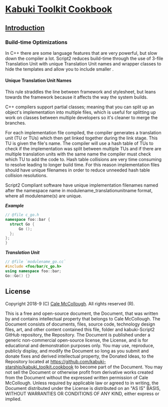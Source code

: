 # [Kabuki Toolkit Cookbook](../readme.md)

## [Introduction](./readme.md)

### Build-time Optimizations

In C++ there are some language features that are very powerful, but slow down the compiler a lot. Script2 reduces build-time through the use of 3-file Translation Unit with unique Translation Unit names and wrapper classes to hide the templates and allow you to include smaller .

#### Unique Translation Unit Names

This rule straddles the line between framework and stylesheet, but leans towards the framework because it affects the way the system builds.

C++ compilers support partial classes; meaning that you can split up an object's implementation into multiple files, which is useful for splitting up work on classes between multiple developers so it's cleaner to merge the branches.

For each implementation file compiled, the compiler generates a translation unit (TU or TUs) which then get linked together during the link stage. This TU is given the file's name. The compiler will use a hash table of TUs to check if the implementation was split between multiple TUs and if there are multiple translation units with the same name the compiler must check which TU to add the code to. Hash table collisions are very time consuming to resolve leading to longer build time. For this reason implementation files should have unique filenames in order to reduce unneeded hash table collision resolutions.

Script2 Compliant software have unique implementation filenames named after the namespace name in modulename_translationunitname format, where all modulename(s) are unique.

***Example***

```C++
// @file c_go.h
namespace foo::bar {
  struct Go {
      Go ();
  };
};
}
```

***Translation Unit***

```C++
// @file `modulename_go.cc`
#include <foo/bar/c_go.h>
using namespace foo::bar;
Go::Go() {}
```

## License

Copyright 2018-9 (C) [Cale McCollough](https://calemccollough.github.io). All rights reserved (R).

This is a free and open-source document, the Document, that was written by and contains intellectual property that belongs to Cale McCollough. The Document consists of documents, files, source code, technology design files, art, and other content contained this file, folder and kabuki-Script2 GitHub repository, the Repository. The Document is published under a generic non-commercial open-source license, the License, and is for educational and demonstration purposes only. You may use, reproduce, publicly display, and modify the Document so long as you submit and donate fixes and derived intellectual property, the Donated Ideas, to the Repository located at <https://github.com/kabuki-starship/kabuki_toolkit.cookbook> to become part of the Document. You may not sell the Document or otherwise profit from derivative works created from the Document without the expressed written permission of Cale McCollough. Unless required by applicable law or agreed to in writing, the Document distributed under the License is distributed on an "AS IS" BASIS, WITHOUT WARRANTIES OR CONDITIONS OF ANY KIND, either express or implied.
